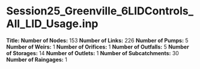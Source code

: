 # Session25_Greenville_6LIDControls_All_LID_Usage.inp
**Title:** 
**Number of Nodes:** 153
**Number of Links:** 226
**Number of Pumps:** 5
**Number of Weirs:** 1
**Number of Orifices:** 1
**Number of Outfalls:** 5
**Number of Storages:** 14
**Number of Outlets:** 1
**Number of Subcatchments:** 30
**Number of Raingages:** 1
